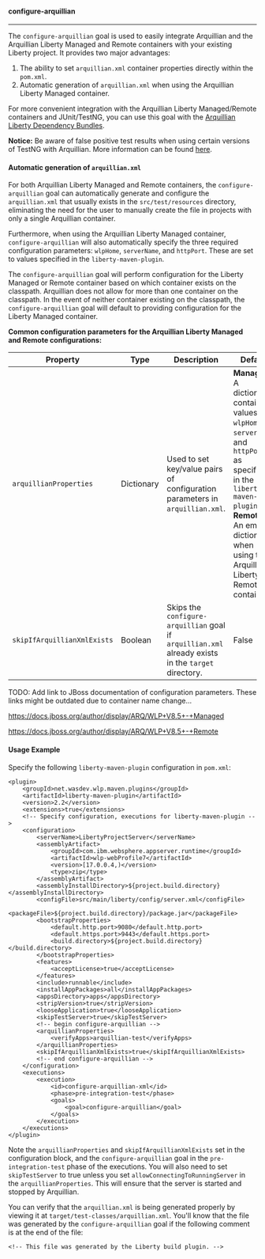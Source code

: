 #### configure-arquillian
---

The `configure-arquillian` goal is used to easily integrate Arquillian and the Arquillian Liberty Managed and Remote containers with your existing Liberty project. It provides two major advantages:

1. The ability to set `arquillian.xml` container properties directly within the `pom.xml`.
2. Automatic generation of `arquillian.xml` when using the Arquillian Liberty Managed container. 

For more convenient integration with the Arquillian Liberty Managed/Remote containers and JUnit/TestNG, you can use this goal with the [Arquillian Liberty Dependency Bundles](https://github.com/wasdev/arquillian-liberty-dependencies).

**Notice:** Be aware of false positive test results when using certain versions of TestNG with Arquillian. More information can be found [here](https://github.com/WASdev/arquillian-liberty-dependencies/blob/master/docs/testng-false-positives.md).

#### Automatic generation of `arquillian.xml`

For both Arquillian Liberty Managed and Remote containers, the `configure-arquillian` goal can automatically generate and configure the `arquillian.xml` that usually exists in the `src/test/resources` directory, eliminating the need for the user to manually create the file in projects with only a single Arquillian container. 

Furthermore, when using the Arquillian Liberty Managed container, `configure-arquillian` will also automatically specify the three required configuration parameters: `wlpHome`, `serverName`, and `httpPort`. These are set to values specified in the `liberty-maven-plugin`. 

The `configure-arquillian` goal will perform configuration for the Liberty Managed or Remote container based on which container exists on the classpath. Arquillian does not allow for more than one container on the classpath. In the event of neither container existing on the classpath, the `configure-arquillian` goal will default to providing configuration for the Liberty Managed container. 

**Common configuration parameters for the Arquillian Liberty Managed and Remote configurations:**

| Property | Type | Description | Default |
-----------| ------------ | ------- | ------- |
| `arquillianProperties` | Dictionary | Used to set key/value pairs of configuration parameters in `arquillian.xml`. | **Managed:** A dictionary containing values for `wlpHome`, `serverName`, and `httpPort` as specified in the `liberty-maven-plugin`.<br>**Remote:** An empty dictionary when using the Arquillian Liberty Remote container. |
| `skipIfArquillianXmlExists` | Boolean | Skips the `configure-arquillian` goal if `arquillian.xml` already exists in the `target` directory. | False |

TODO: Add link to JBoss documentation of configuration parameters. These links might be outdated due to container name change...

https://docs.jboss.org/author/display/ARQ/WLP+V8.5+-+Managed

https://docs.jboss.org/author/display/ARQ/WLP+V8.5+-+Remote

#### Usage Example

Specify the following `liberty-maven-plugin` configuration in `pom.xml`:

```
<plugin>
	<groupId>net.wasdev.wlp.maven.plugins</groupId>
	<artifactId>liberty-maven-plugin</artifactId>
	<version>2.2</version>
	<extensions>true</extensions>
	<!-- Specify configuration, executions for liberty-maven-plugin -->
	<configuration>
		<serverName>LibertyProjectServer</serverName>
		<assemblyArtifact>
			<groupId>com.ibm.websphere.appserver.runtime</groupId>
			<artifactId>wlp-webProfile7</artifactId>
			<version>[17.0.0.4,)</version>
			<type>zip</type>
		</assemblyArtifact>
		<assemblyInstallDirectory>${project.build.directory}</assemblyInstallDirectory>
		<configFile>src/main/liberty/config/server.xml</configFile>
		<packageFile>${project.build.directory}/package.jar</packageFile>
		<bootstrapProperties>
			<default.http.port>9080</default.http.port>
			<default.https.port>9443</default.https.port>
			<build.directory>${project.build.directory}</build.directory>
		</bootstrapProperties>
		<features>
			<acceptLicense>true</acceptLicense>
		</features>
		<include>runnable</include>
		<installAppPackages>all</installAppPackages>
		<appsDirectory>apps</appsDirectory>
		<stripVersion>true</stripVersion>
		<looseApplication>true</looseApplication>
		<skipTestServer>true</skipTestServer>
		<!-- begin configure-arquillian -->
		<arquillianProperties>
			<verifyApps>arquillian-test</verifyApps>
		</arquillianProperties>
		<skipIfArquillianXmlExists>true</skipIfArquillianXmlExists>
		<!-- end configure-arquillian -->
	</configuration>
	<executions>
		<execution>
			<id>configure-arquillian-xml</id>
			<phase>pre-integration-test</phase>
			<goals>
				<goal>configure-arquillian</goal>
			</goals>
		</execution>
	</executions>
</plugin>
```

Note the `arquillianProperties` and `skipIfArquillianXmlExists` set in the configuration block, and the `configure-arquillian` goal in the `pre-integration-test` phase of the executions. You will also need to set `skipTestServer` to true unless you set `allowConnectingToRunningServer` in the `arquillianProperties`. This will ensure that the server is started and stopped by Arquillian. 

You can verify that the `arquillian.xml` is being generated properly by viewing it at `target/test-classes/arquillian.xml`. You'll know that the file was generated by the `configure-arquillian` goal if the following comment is at the end of the file:

```
<!-- This file was generated by the Liberty build plugin. -->
```
